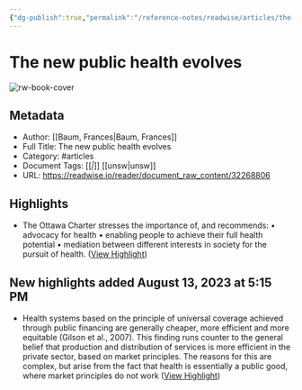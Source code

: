 ```yaml
---
{"dg-publish":true,"permalink":"/reference-notes/readwise/articles/the-new-public-health-evolves/"}
---
```


# The new public health evolves

![rw-book-cover](https://readwise-assets.s3.amazonaws.com/static/images/article1.be68295a7e40.png)

## Metadata
- Author: [[Baum, Frances\|Baum, Frances]]
- Full Title: The new public health evolves
- Category: #articles
- Document Tags: [[*\|*]] [[unsw\|unsw]] 
- URL: https://readwise.io/reader/document_raw_content/32268806

## Highlights
- The Ottawa Charter stresses the importance of, and recommends:
  • advocacy for health
  • enabling people to achieve their full health potential
  • mediation between different interests in society for the pursuit of health. ([View Highlight](https://read.readwise.io/read/01gtry38a89atz5ete726kxsv2))
## New highlights added August 13, 2023 at 5:15 PM
- Health systems based on the principle of universal coverage achieved through public financing are generally cheaper, more efficient and more equitable (Gilson et al., 2007). This finding runs counter to the general belief that production and distribution of services is more efficient in the private sector, based on market principles. The reasons for this are complex, but arise from the fact that health is essentially a public good, where market principles do not work ([View Highlight](https://read.readwise.io/read/01gw5fvphqerxsqa3104ecr03q))
